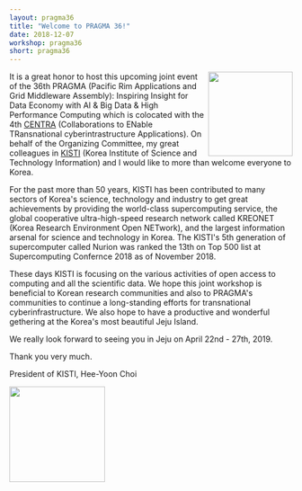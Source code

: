 ```yaml
---
layout: pragma36
title: "Welcome to PRAGMA 36!"
date: 2018-12-07
workshop: pragma36
short: pragma36
---
```


<p>
<img src="/images/pragma36/president-kisti.png" style="width:150px;" align="right"/>
</p>

It is a great honor to host this upcoming joint event of the 36th PRAGMA (Pacific Rim Applications and Grid Middleware Assembly): Inspiring Insight for Data Economy with AI & Big Data & High Performance Computing which is colocated with the 4th <a href="http://www.globalcentra.org/" target="new">CENTRA</a> (Collaborations to ENable TRansnational cyberintrastructure Applications). On behalf of the Organizing Committee, my great colleagues in <a href="https://www.kisti.re.kr/eng/" target="new">KISTI</a> (Korea Institute of Science and Technology Information) and I would like to more than welcome everyone to Korea.

For the past more than 50 years, KISTI has been contributed to many sectors of Korea's science, technology and 
industry to get great achievements by providing the world-class supercomputing service, the global cooperative 
ultra-high-speed research network called KREONET (Korea Research Environment Open NETwork), and the largest 
information arsenal for science and technology in Korea. The KISTI's 5th generation of supercomputer called 
Nurion was ranked the 13th on Top 500 list at Supercomputing Confernce 2018 as of November 2018.

These days KISTI is focusing on the various activities of open access to computing and all the scientific data. We hope 
this joint workshop is beneficial to Korean research communities and also to PRAGMA's communities to 
continue a long-standing efforts for transnational cyberinfrastructure. We also hope to have a productive and 
wonderful gethering at the Korea's most beautiful Jeju Island.

We really look forward to seeing you in Jeju on April 22nd - 27th, 2019.

Thank you very much. 

President of KISTI, Hee-Yoon Choi


<img src="/images/pragma36/president-sig.png" style="width:170px;" align="left"/>

